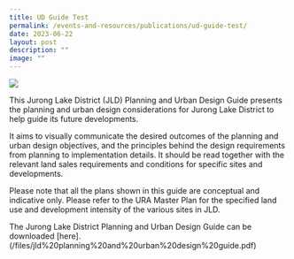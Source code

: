 ```yaml
---
title: UD Guide Test
permalink: /events-and-resources/publications/ud-guide-test/
date: 2023-06-22
layout: post
description: ""
image: ""
---
```

![](/images/jld_ud_guide.jpg)

This Jurong Lake District (JLD) Planning and Urban
Design Guide presents the planning and urban
design considerations for Jurong Lake District to
help guide its future developments.

It aims to visually communicate the desired outcomes of the planning and urban design objectives, and the principles behind the design requirements from planning to implementation details. It should be read together with the relevant land sales requirements and conditions for specific sites and developments.

Please note that all the plans shown in this guide are conceptual and indicative only. Please refer to the URA Master Plan for the specified land use and development intensity of the various sites in JLD.

The Jurong Lake District Planning and Urban Design Guide can be downloaded [here].(/files/jld%20planning%20and%20urban%20design%20guide.pdf)